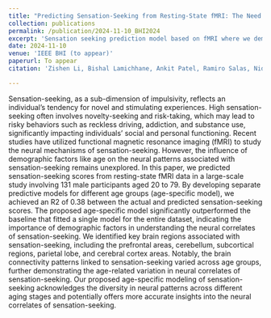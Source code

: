 ```yaml
---
title: "Predicting Sensation-Seeking from Resting-State fMRI: The Need for Age-Specific Models"
collection: publications
permalink: /publication/2024-11-10_BHI2024
excerpt: 'Sensation seeking prediction model based on fMRI where we demonstrate the need for age-specific modeling.'
date: 2024-11-10
venue: 'IEEE BHI (to appear)'
paperurl: To appear
citation: 'Zishen Li, Bishal Lamichhane, Ankit Patel, Ramiro Salas, Nidal Moukaddam, and Ashutosh S (2024), Predicting Sensation-Seeking from Resting-State fMRI: The Need for Age-Specific Models, IEEE BHI 2024.'

---
```


Sensation-seeking, as a sub-dimension of impulsivity, reflects an individual’s tendency for novel and stimulating experiences. High sensation-seeking often involves novelty-seeking and risk-taking, which may lead to risky behaviors such as reckless driving, addiction, and substance use, significantly impacting individuals’ social and personal functioning. Recent studies have utilized functional magnetic resonance imaging (fMRI) to study the neural mechanisms of sensation-seeking. However, the influence of demographic factors like age on the neural patterns associated with sensation-seeking remains unexplored. In this paper, we predicted sensation-seeking scores from resting-state fMRI data in a large-scale study involving 131 male participants aged 20 to 79. By developing separate predictive models for different age groups (age-specific model), we achieved an R2 of 0.38 between the actual and predicted sensation-seeking scores. The proposed age-specific model significantly outperformed the baseline that fitted a single model for the entire dataset, indicating the importance of demographic factors in understanding the neural correlates of sensation-seeking. We identified key brain regions associated with sensation-seeking, including the prefrontal areas, cerebellum, subcortical regions, parietal lobe, and cerebral cortex areas. Notably, the brain connectivity patterns linked to sensation-seeking varied across age groups, further demonstrating the age-related variation in neural correlates of sensation-seeking. Our proposed age-specific modeling of sensation-seeking acknowledges the diversity in neural patterns across different aging stages and potentially offers more accurate insights into the neural correlates of sensation-seeking.
